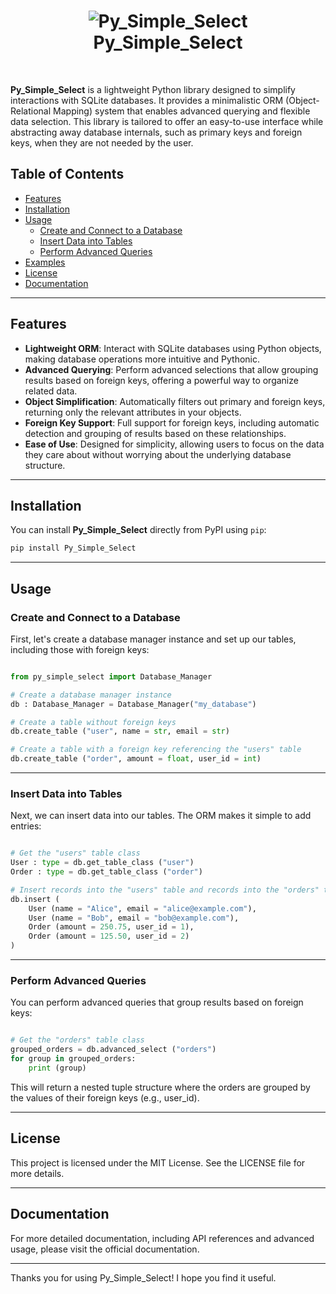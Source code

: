 <h1 align = "center">
	<img alt = "Py_Simple_Select" src = "img/logo.png"/>
	<br/>
	Py_Simple_Select
</h1>
<br/>

**Py_Simple_Select** is a lightweight Python library designed to simplify interactions with SQLite databases. It provides a minimalistic ORM (Object-Relational Mapping) system that enables advanced querying and flexible data selection. This library is tailored to offer an easy-to-use interface while abstracting away database internals, such as primary keys and foreign keys, when they are not needed by the user.

## Table of Contents

- [Features](#features)
- [Installation](#installation)
- [Usage](#usage)
	- [Create and Connect to a Database](#create-and-connect-to-a-database)
	- [Insert Data into Tables](#insert-data-into-tables)
	- [Perform Advanced Queries](#perform-advanced-queries)
- [Examples](#examples)
- [License](#license)
- [Documentation](#documentation)

---

## Features

- **Lightweight ORM**: Interact with SQLite databases using Python objects, making database operations more intuitive and Pythonic.
- **Advanced Querying**: Perform advanced selections that allow grouping results based on foreign keys, offering a powerful way to organize related data.
- **Object Simplification**: Automatically filters out primary and foreign keys, returning only the relevant attributes in your objects.
- **Foreign Key Support**: Full support for foreign keys, including automatic detection and grouping of results based on these relationships.
- **Ease of Use**: Designed for simplicity, allowing users to focus on the data they care about without worrying about the underlying database structure.

---

## Installation

You can install **Py_Simple_Select** directly from PyPI using `pip`:

```bash
pip install Py_Simple_Select
```

---

## Usage

### Create and Connect to a Database

First, let's create a database manager instance and set up our tables, including those with foreign keys:

```python

from py_simple_select import Database_Manager

# Create a database manager instance
db : Database_Manager = Database_Manager("my_database")

# Create a table without foreign keys
db.create_table ("user", name = str, email = str)

# Create a table with a foreign key referencing the "users" table
db.create_table ("order", amount = float, user_id = int)

```

---

### Insert Data into Tables

Next, we can insert data into our tables. The ORM makes it simple to add entries:

```python

# Get the "users" table class
User : type = db.get_table_class ("user")
Order : type = db.get_table_class ("order")

# Insert records into the "users" table and records into the "orders" table with a reference to "users"
db.insert (
	User (name = "Alice", email = "alice@example.com"),
	User (name = "Bob", email = "bob@example.com"),
	Order (amount = 250.75, user_id = 1),
	Order (amount = 125.50, user_id = 2)
)

```

---

### Perform Advanced Queries

You can perform advanced queries that group results based on foreign keys:

```python

# Get the "orders" table class
grouped_orders = db.advanced_select ("orders")
for group in grouped_orders:
    print (group)

```

This will return a nested tuple structure where the orders are grouped by the values of their foreign keys (e.g., user_id).

---

## License

This project is licensed under the MIT License. See the LICENSE file for more details.

---

## Documentation

For more detailed documentation, including API references and advanced usage, please visit the official documentation.

---

Thanks you for using Py_Simple_Select! I hope you find it useful.
